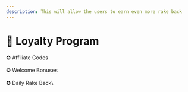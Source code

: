 ```yaml
---
description: This will allow the users to earn even more rake back
---
```


# 💎 Loyalty Program

✪ Affiliate Codes\
\
✪ Welcome Bonuses\
\
✪ Daily Rake Back\
